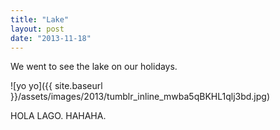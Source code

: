 ```yaml
---
title: "Lake"
layout: post
date: "2013-11-18"
---
```


We went to see the lake on our holidays.

![yo yo]({{ site.baseurl }}/assets/images/2013/tumblr_inline_mwba5qBKHL1qlj3bd.jpg)

HOLA LAGO. HAHAHA.
